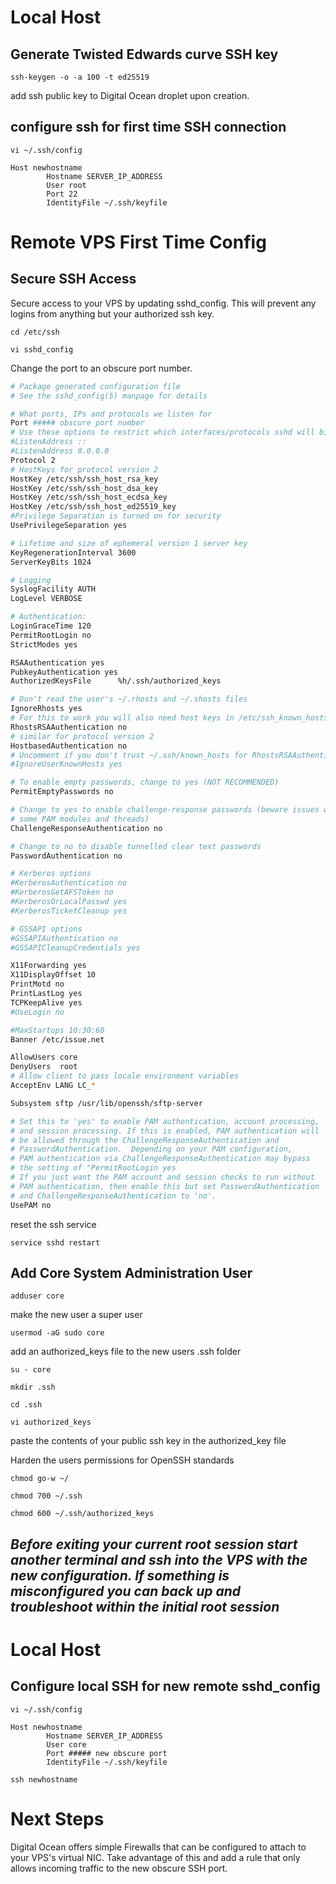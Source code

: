 # Local Host

## Generate Twisted Edwards curve SSH key

`ssh-keygen -o -a 100 -t ed25519`

add ssh public key to Digital Ocean droplet upon creation.

## configure ssh for first time SSH connection

`vi ~/.ssh/config`

```
Host newhostname
        Hostname SERVER_IP_ADDRESS
        User root
        Port 22
        IdentityFile ~/.ssh/keyfile
```
# Remote VPS First Time Config

## Secure SSH Access

Secure access to your VPS by updating sshd_config. This will prevent any logins from anything but your authorized ssh key. 

`cd /etc/ssh`

`vi sshd_config`

Change the port to an obscure port number.

```sh
# Package generated configuration file
# See the sshd_config(5) manpage for details

# What ports, IPs and protocols we listen for
Port ##### obscure port number
# Use these options to restrict which interfaces/protocols sshd will bind to
#ListenAddress ::
#ListenAddress 0.0.0.0
Protocol 2
# HostKeys for protocol version 2
HostKey /etc/ssh/ssh_host_rsa_key
HostKey /etc/ssh/ssh_host_dsa_key
HostKey /etc/ssh/ssh_host_ecdsa_key
HostKey /etc/ssh/ssh_host_ed25519_key
#Privilege Separation is turned on for security
UsePrivilegeSeparation yes

# Lifetime and size of ephemeral version 1 server key
KeyRegenerationInterval 3600
ServerKeyBits 1024

# Logging
SyslogFacility AUTH
LogLevel VERBOSE

# Authentication:
LoginGraceTime 120
PermitRootLogin no
StrictModes yes

RSAAuthentication yes
PubkeyAuthentication yes
AuthorizedKeysFile      %h/.ssh/authorized_keys

# Don't read the user's ~/.rhosts and ~/.shosts files
IgnoreRhosts yes
# For this to work you will also need host keys in /etc/ssh_known_hosts
RhostsRSAAuthentication no
# similar for protocol version 2
HostbasedAuthentication no
# Uncomment if you don't trust ~/.ssh/known_hosts for RhostsRSAAuthentication
#IgnoreUserKnownHosts yes

# To enable empty passwords, change to yes (NOT RECOMMENDED)
PermitEmptyPasswords no

# Change to yes to enable challenge-response passwords (beware issues with
# some PAM modules and threads)
ChallengeResponseAuthentication no

# Change to no to disable tunnelled clear text passwords
PasswordAuthentication no

# Kerberos options
#KerberosAuthentication no
#KerberosGetAFSToken no
#KerberosOrLocalPasswd yes
#KerberosTicketCleanup yes

# GSSAPI options
#GSSAPIAuthentication no
#GSSAPICleanupCredentials yes

X11Forwarding yes
X11DisplayOffset 10
PrintMotd no
PrintLastLog yes
TCPKeepAlive yes
#UseLogin no

#MaxStartups 10:30:60
Banner /etc/issue.net

AllowUsers core
DenyUsers  root
# Allow client to pass locale environment variables
AcceptEnv LANG LC_*

Subsystem sftp /usr/lib/openssh/sftp-server

# Set this to 'yes' to enable PAM authentication, account processing,
# and session processing. If this is enabled, PAM authentication will
# be allowed through the ChallengeResponseAuthentication and
# PasswordAuthentication.  Depending on your PAM configuration,
# PAM authentication via ChallengeResponseAuthentication may bypass
# the setting of "PermitRootLogin yes
# If you just want the PAM account and session checks to run without
# PAM authentication, then enable this but set PasswordAuthentication
# and ChallengeResponseAuthentication to 'no'.
UsePAM no
```

reset the ssh service

`service sshd restart`

## Add Core System Administration User

`adduser core`

make the new user a super user

`usermod -aG sudo core`

add an authorized_keys file to the new users .ssh folder

`su - core`

`mkdir .ssh`

`cd .ssh`

`vi authorized_keys`

paste the contents of your public ssh key in the authorized_key file

Harden the users permissions for OpenSSH standards

`chmod go-w ~/`

`chmod 700 ~/.ssh`

`chmod 600 ~/.ssh/authorized_keys`

## *Before exiting your current root session start another terminal and ssh into the VPS with the new configuration. If something is misconfigured you can back up and troubleshoot within the initial root session*

# Local Host

## Configure local SSH for new remote sshd_config 

`vi ~/.ssh/config`

```
Host newhostname
        Hostname SERVER_IP_ADDRESS
        User core
        Port ##### new obscure port
        IdentityFile ~/.ssh/keyfile
```

`ssh newhostname`

# Next Steps

Digital Ocean offers simple Firewalls that can be configured to attach to your VPS's virtual NIC. Take advantage of this and add a rule that only allows incoming traffic to the new obscure SSH port.